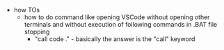   * how TOs
    * how to do command like opening VSCode without opening other terminals and without execution of following commands in .BAT file stopping
      * "call code ." - basically the answer is the "call" keyword
